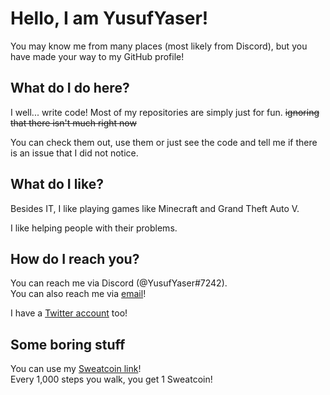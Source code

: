 # Hello, I am YusufYaser!

You may know me from many places (most likely from Discord), but you have made your way to my GitHub profile!

## What do I do here?

I well... write code! Most of my repositories are simply just for fun. ~~ignoring that there isn't much right now~~

You can check them out, use them or just see the code and tell me if there is an issue that I did not notice.

## What do I like?

Besides IT, I like playing games like Minecraft and Grand Theft Auto V.

I like helping people with their problems.

## How do I reach you?

You can reach me via Discord (@YusufYaser#7242).\
You can also reach me via [email](mailto:me@yusufyaser.xyz)!

I have a [Twitter account](https://twitter.com/RealYusufYaser) too!

## Some boring stuff

You can use my [Sweatcoin link](https://sweatco.in/i/realyusufyaser)!\
Every 1,000 steps you walk, you get 1 Sweatcoin!

